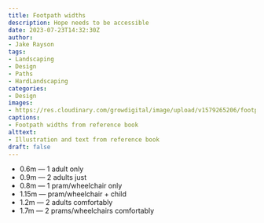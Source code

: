 ```yaml
---
title: Footpath widths
description: Hope needs to be accessible
date: 2023-07-23T14:32:30Z
author:
- Jake Rayson
tags: 
- Landscaping
- Design
- Paths
- HardLandscaping
categories:
- Design
images: 
- https://res.cloudinary.com/growdigital/image/upload/v1579265206/footpaths-regs-D0C452CF.jpg
captions:
- Footpath widths from reference book
alttext:
- Illustration and text from reference book
draft: false
---
```


* 0.6m — 1 adult only
* 0.9m — 2 adults just
* 0.8m — 1 pram/wheelchair only
* 1.15m — pram/wheelchair + child
* 1.2m — 2 adults comfortably
* 1.7m — 2 prams/wheelchairs comfortably
